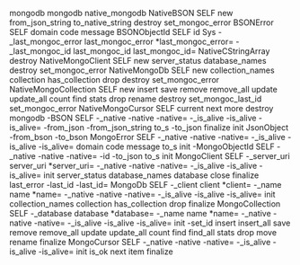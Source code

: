 mongodb
 mongodb
	 native_mongodb
		 NativeBSON
			 SELF
			 new
			 from_json_string
			 to_native_string
			 destroy
			 set_mongoc_error
		 BSONError
			 SELF
			 domain
			 code
			 message
		 BSONObjectId
			 SELF
			 id
		 Sys
			 -_last_mongoc_error
			 last_mongoc_error
			 *last_mongoc_error=
			 -_last_mongoc_id
			 last_mongoc_id
			 last_mongoc_id=
		 NativeCStringArray
			 destroy
		 NativeMongoClient
			 SELF
			 new
			 server_status
			 database_names
			 destroy
			 set_mongoc_error
		 NativeMongoDb
			 SELF
			 new
			 collection_names
			 collection
			 has_collection
			 drop
			 destroy
			 set_mongoc_error
		 NativeMongoCollection
			 SELF
			 new
			 insert
			 save
			 remove
			 remove_all
			 update
			 update_all
			 count
			 find
			 stats
			 drop
			 rename
			 destroy
			 set_mongoc_last_id
			 set_mongoc_error
		 NativeMongoCursor
			 SELF
			 current
			 next
			 more
			 destroy
	 mongodb
		 -BSON
			 SELF
			 -_native
			 -native
			 -native=
			 -_is_alive
			 -is_alive
			 -is_alive=
			 -from_json
			 -from_json_string
			 to_s
			 -to_json
			 finalize
			 init
		 JsonObject
			 -from_bson
			 -to_bson
		 MongoError
			 SELF
			 -_native
			 -native
			 -native=
			 -_is_alive
			 -is_alive
			 -is_alive=
			 domain
			 code
			 message
			 to_s
			 init
		 -MongoObjectId
			 SELF
			 -_native
			 -native
			 -native=
			 -id
			 -to_json
			 to_s
			 init
		 MongoClient
			 SELF
			 -_server_uri
			 server_uri
			 *server_uri=
			 -_native
			 -native
			 -native=
			 -_is_alive
			 -is_alive
			 -is_alive=
			 init
			 server_status
			 database_names
			 database
			 close
			 finalize
			 last_error
			 -last_id
			 -last_id=
		 MongoDb
			 SELF
			 -_client
			 client
			 *client=
			 -_name
			 name
			 *name=
			 -_native
			 -native
			 -native=
			 -_is_alive
			 -is_alive
			 -is_alive=
			 init
			 collection_names
			 collection
			 has_collection
			 drop
			 finalize
		 MongoCollection
			 SELF
			 -_database
			 database
			 *database=
			 -_name
			 name
			 *name=
			 -_native
			 -native
			 -native=
			 -_is_alive
			 -is_alive
			 -is_alive=
			 init
			 -set_id
			 insert
			 insert_all
			 save
			 remove
			 remove_all
			 update
			 update_all
			 count
			 find
			 find_all
			 stats
			 drop
			 move
			 rename
			 finalize
		 MongoCursor
			 SELF
			 -_native
			 -native
			 -native=
			 -_is_alive
			 -is_alive
			 -is_alive=
			 init
			 is_ok
			 next
			 item
			 finalize
